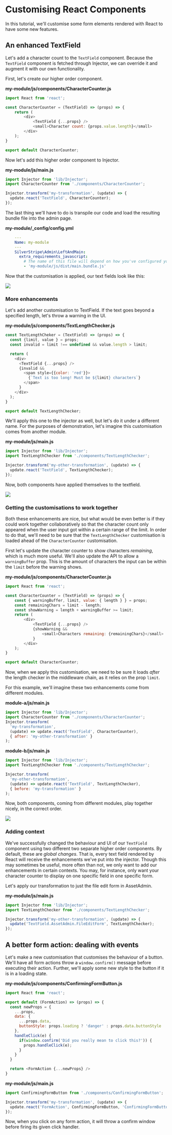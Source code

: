 # Customising React Components

In this tutorial, we'll customise some form elements rendered with React to have some new features.

## An enhanced TextField

Let's add a character count to the `TextField` component. Because the `TextField` component is fetched 
through Injector, we can override it and augment it with our own functionality.

First, let's create our higher order component.

__my-module/js/components/CharacterCounter.js__
```js
import React from 'react';

const CharacterCounter = (TextField) => (props) => {
    return (
        <div>
            <TextField {...props} />
            <small>Character count: {props.value.length}</small>
        </div>
    );
}

export default CharacterCounter;
```

Now let's add this higher order component to Injector. 

__my-module/js/main.js__
```js
import Injector from 'lib/Injector';
import CharacterCounter from './components/CharacterCounter';

Injector.transform('my-transformation', (update) => {
  update.react('TextField', CharacterCounter);
});
```

The last thing we'll have to do is transpile our code and load the resulting bundle file
into the admin page.

__my-module/\_config/config.yml__

```yaml
    ---
    Name: my-module
    ---
    SilverStripe\Admin\LeftAndMain:
      extra_requirements_javascript:
        # The name of this file will depend on how you've configured your build process
        - 'my-module/js/dist/main.bundle.js'
```
Now that the customisation is applied, our text fields look like this:

![](../../../_images/react-di-1.png)

### More enhancements

Let's add another customisation to TextField. If the text goes beyond a specified
length, let's throw a warning in the UI.

__my-module/js/components/TextLengthChecker.js__
```js
const TextLengthCheker = (TextField) => (props) => {  
  const {limit, value } = props;
  const invalid = limit !== undefined && value.length > limit;

  return (
    <div>
      <TextField {...props} />
      {invalid &&
        <span style={{color: 'red'}}>
          {`Text is too long! Must be ${limit} characters`}
        </span>
      }
    </div>
  );
}

export default TextLengthChecker;
```

We'll apply this one to the injector as well, but let's do it under a different name.
For the purposes of demonstration, let's imagine this customisation comes from another
module.

__my-module/js/main.js__
```js
import Injector from 'lib/Injector';
import TextLengthChecker from './components/TextLengthChecker';

Injector.transform('my-other-transformation', (update) => {
  update.react('TextField', TextLengthChecker);
});
```

Now, both components have applied themselves to the textfield.

![](../../../_images/react-di-2.png)


### Getting the customisations to work together

Both these enhancements are nice, but what would be even better is if they could
work together collaboratively so that the character count only appeared when the user
input got within a certain range of the limit. In order to do that, we'll need to be
sure that the `TextLengthChecker` customisation is loaded ahead of the `CharacterCounter` customisation. 

First let's update the character counter to show characters _remaining_, which is
much more useful. We'll also update the API to allow a `warningBuffer` prop. This is
the amount of characters the input can be within the `limit` before the warning shows.

__my-module/js/components/CharacterCounter.js__
```js
import React from 'react';

const CharacterCounter = (TextField) => (props) => {
    const { warningBuffer, limit, value: { length } } = props;
    const remainingChars = limit - length;
    const showWarning = length + warningBuffer >= limit;
    return (
        <div>
            <TextField {...props} />
            {showWarning &&
            	<small>Characters remaining: {remainingChars}</small>
            }
        </div>
    );
}

export default CharacterCounter;
```

Now, when we apply this customisation, we need to be sure it loads _after_ the length
checker in the middleware chain, as it relies on the prop `limit`.

For this example, we'll imagine these two enhancements come from different modules.

__module-a/js/main.js__
```js
import Injector from 'lib/Injector';
import CharacterCounter from './components/CharacterCounter';
Injector.transform(
  'my-transformation', 
  (update) => update.react('TextField', CharacterCounter),
  { after: 'my-other-transformation' }
);
```

__module-b/js/main.js__
```js
import Injector from 'lib/Injector';
import TextLengthChecker from './components/TextLengthChecker';

Injector.transform(
  'my-other-transformation', 
  (update) => update.react('TextField', TextLengthChecker),
  { before: 'my-transformation' }
);
```

Now, both components, coming from different modules, play together nicely, in the correct order.

![](../../../_images/react-di-3.png)

### Adding context

 We've successfully changed the behaviour and UI of our `TextField` component using two
 different two separate higher order components. By default, these are *global changes*. That is,
 every text field rendered by React will receive the enhancements we've put into the injector. Though
 this may sometimes be useful, more often than not, we only want to add our enhancements in certain
 contexts. You may, for instance, only want your character counter to display on one specific field
 in one specific form.
 


 Let's apply our transformation to just the file edit form in AssetAdmin.
 
 __my-module/js/main.js__
 ```js
 import Injector from 'lib/Injector';
 import TextLengthChecker from './components/TextLengthChecker';
 
 Injector.transform('my-other-transformation', (update) => {
   update('TextField.AssetAdmin.FileEditForm', TextLengthChecker);
 });
 ```



## A better form action: dealing with events

Let's make a new customisation that customises the behaviour of a button. We'll have
all form actions throw a `window.confirm()` message before executing their action. Further,
we'll apply some new style to the button if it is in a loading state.

__my-module/js/components/ConfirmingFormButton.js__
```js
import React from 'react';

export default (FormAction) => (props) => {
  const newProps = {
    ...props,
    data: {
      ...props.data,
      buttonStyle: props.loading ? 'danger' : props.data.buttonStyle
    },
    handleClick(e) {
      if(window.confirm('Did you really mean to click this?')) {
        props.handleClick(e);
      }
    }
  }

  return <FormAction {...newProps} />
}
```

__my-module/js/main.js__
```js
import ConfirmingFormButton from './components/ConfirmingFormButton';

Injector.transform('my-transformation', (update) => {
  update.react('FormAction', ConfirmingFormButton, 'ConfirmingFormButton');
});
```

Now, when you click on any form action, it will throw a confirm window before firing its given click handler.
